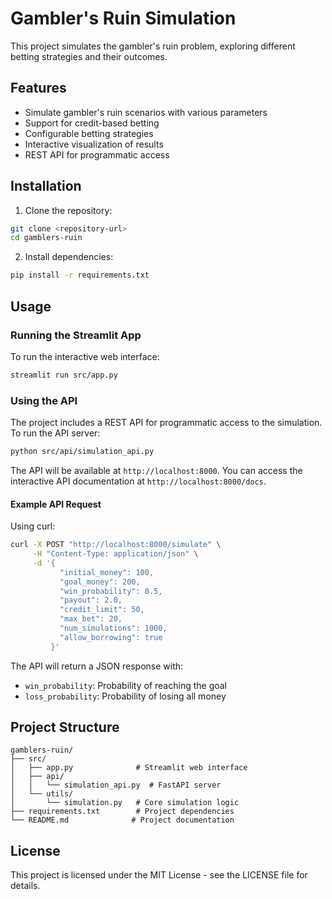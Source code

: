 # Gambler's Ruin Simulation

This project simulates the gambler's ruin problem, exploring different betting strategies and their outcomes.

## Features

- Simulate gambler's ruin scenarios with various parameters
- Support for credit-based betting
- Configurable betting strategies
- Interactive visualization of results
- REST API for programmatic access

## Installation

1. Clone the repository:
```bash
git clone <repository-url>
cd gamblers-ruin
```

2. Install dependencies:
```bash
pip install -r requirements.txt
```

## Usage

### Running the Streamlit App

To run the interactive web interface:

```bash
streamlit run src/app.py
```

### Using the API

The project includes a REST API for programmatic access to the simulation. To run the API server:

```bash
python src/api/simulation_api.py
```

The API will be available at `http://localhost:8000`. You can access the interactive API documentation at `http://localhost:8000/docs`.

#### Example API Request

Using curl:
```bash
curl -X POST "http://localhost:8000/simulate" \
     -H "Content-Type: application/json" \
     -d '{
           "initial_money": 100,
           "goal_money": 200,
           "win_probability": 0.5,
           "payout": 2.0,
           "credit_limit": 50,
           "max_bet": 20,
           "num_simulations": 1000,
           "allow_borrowing": true
         }'
```

The API will return a JSON response with:
- `win_probability`: Probability of reaching the goal
- `loss_probability`: Probability of losing all money

## Project Structure

```
gamblers-ruin/
├── src/
│   ├── app.py              # Streamlit web interface
│   ├── api/
│   │   └── simulation_api.py  # FastAPI server
│   └── utils/
│       └── simulation.py   # Core simulation logic
├── requirements.txt        # Project dependencies
└── README.md              # Project documentation
```

## License

This project is licensed under the MIT License - see the LICENSE file for details.